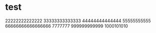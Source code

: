 # test
22222222222222
33333333333333
44444444444444
55555555555
66666666666666666
7777777
999999999999
1000101010
